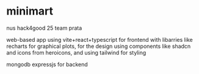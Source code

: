 # minimart
nus hack4good 25 team prata

web-based app using vite+react+typescript for frontend with libarries like recharts for graphical plots, for the design using components like shadcn and icons from heroicons, and using tailwind for styling 

mongodb expressjs for backend 

